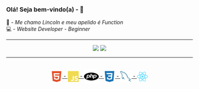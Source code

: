 ### Olá! Seja bem-vindo(a) - 👋

<div align='left'>
    <span>🙂 - <i>Me chamo Lincoln e meu apelido é Function</i><br></span>
    <span>💻 - <i>Website Developer - Beginner</i><br></span>
</div>
<hr>
<div align='center'>
    <img height="170em" aling="center" src="https://github-readme-stats.vercel.app/api?username=function404&show_icons=true&theme=dark&include_all_commits=true&count_private=true"/>
    <img height="170em" aling="center" src="https://github-readme-stats.vercel.app/api/top-langs/?username=function404&layout=compact&langs_count=10&theme=dark"/>
    <hr>
</div>
<br>
<div align='center'>
  <a target="_blank" href="https://github.com/function404">
        <div dir='auto'>
            <img align='center' src="https://raw.githubusercontent.com/devicons/devicon/master/icons/html5/html5-plain.svg" width="30" alt="html5">
            -
            <img align='center' src="https://raw.githubusercontent.com/devicons/devicon/master/icons/javascript/javascript-plain.svg" width="30" alt="js">
            -
            <img align='center' src="https://raw.githubusercontent.com/devicons/devicon/master/icons/php/php-plain.svg" width="40" alt="php">
            -
            <img align='center' src="https://raw.githubusercontent.com/devicons/devicon/master/icons/css3/css3-plain.svg" width="30" alt="css3">
            -
            <img align='center' src="https://raw.githubusercontent.com/devicons/devicon/master/icons/mysql/mysql-plain.svg" width="30" alt="mysql">
            -
            <img align='center' src="https://github.com/devicons/devicon/blob/master/icons/react/react-original.svg" width="30" alt="reactjs">
        </div>
    </a>
</div>
